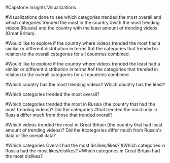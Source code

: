 #Capstone Insights Visualizations

 
#Visualizations done to see which categories trended the most overall and which categories trended the most in the country
#with the most trending videos (Russia) and the country with the least amount of trending videos (Great Britian).


#Would like to explore if the country where videos trended the most had a similar or different distribution in terms
#of the categories that trended in relation to the overall categories for all countries combined. 

#Would like to explore if the country where videos trended the least had a similar or different distribution in terms
#of the categories that trended in relation to the overall categories for all countries combined.

#Which country has the most trending videos? Which country has the least?

#Which categories trended the most overall?

#Which categories trended the most in Russia (the country that had the most trending videos)? Did the categories
#that trended the most only in Russia differ much from those that trended overall?

#Which videos trended the most in Great Britain (the country that had least amount of trending videos)? Did the
#categories differ much from Russia's data or the overall data?

#Which categories Overall had the most dislikes/likes? 
#Which categories in Russia had the most likes/dislikes?
#Which categories in Great Britain had the most dislikes?